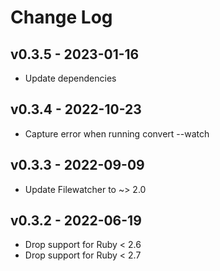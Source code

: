 Change Log
========================================

v0.3.5 - 2023-01-16
----------------------------------------

- Update dependencies


v0.3.4 - 2022-10-23
----------------------------------------

- Capture error when running convert --watch


v0.3.3 - 2022-09-09
----------------------------------------

- Update Filewatcher to ~> 2.0


v0.3.2 - 2022-06-19
----------------------------------------

- Drop support for Ruby < 2.6
- Drop support for Ruby < 2.7


